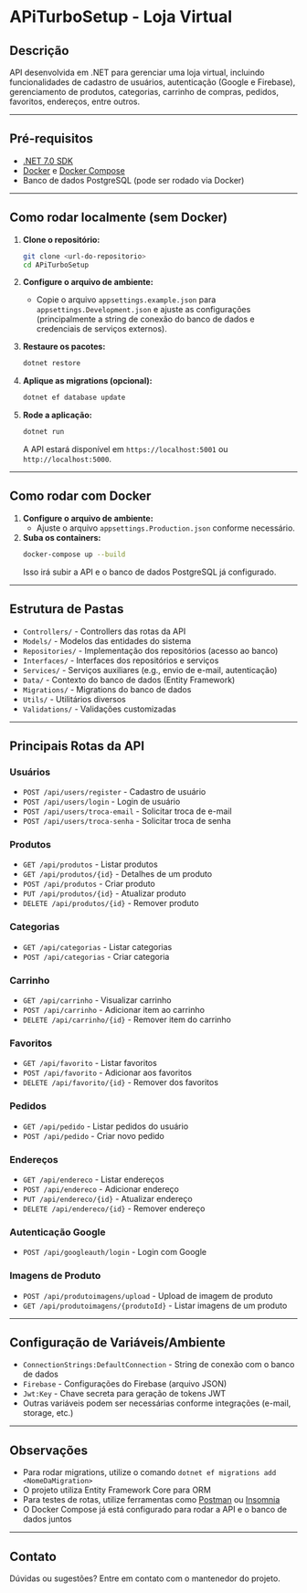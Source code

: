 # APiTurboSetup - Loja Virtual

## Descrição
API desenvolvida em .NET para gerenciar uma loja virtual, incluindo funcionalidades de cadastro de usuários, autenticação (Google e Firebase), gerenciamento de produtos, categorias, carrinho de compras, pedidos, favoritos, endereços, entre outros.

---

## Pré-requisitos
- [.NET 7.0 SDK](https://dotnet.microsoft.com/download/dotnet/7.0)
- [Docker](https://www.docker.com/) e [Docker Compose](https://docs.docker.com/compose/)
- Banco de dados PostgreSQL (pode ser rodado via Docker)

---

## Como rodar localmente (sem Docker)
1. **Clone o repositório:**
   ```bash
   git clone <url-do-repositorio>
   cd APiTurboSetup
   ```
2. **Configure o arquivo de ambiente:**
   - Copie o arquivo `appsettings.example.json` para `appsettings.Development.json` e ajuste as configurações (principalmente a string de conexão do banco de dados e credenciais de serviços externos).

3. **Restaure os pacotes:**
   ```bash
   dotnet restore
   ```
4. **Aplique as migrations (opcional):**
   ```bash
   dotnet ef database update
   ```
5. **Rode a aplicação:**
   ```bash
   dotnet run
   ```
   A API estará disponível em `https://localhost:5001` ou `http://localhost:5000`.

---

## Como rodar com Docker
1. **Configure o arquivo de ambiente:**
   - Ajuste o arquivo `appsettings.Production.json` conforme necessário.
2. **Suba os containers:**
   ```bash
   docker-compose up --build
   ```
   Isso irá subir a API e o banco de dados PostgreSQL já configurado.

---

## Estrutura de Pastas
- `Controllers/` - Controllers das rotas da API
- `Models/` - Modelos das entidades do sistema
- `Repositories/` - Implementação dos repositórios (acesso ao banco)
- `Interfaces/` - Interfaces dos repositórios e serviços
- `Services/` - Serviços auxiliares (e.g., envio de e-mail, autenticação)
- `Data/` - Contexto do banco de dados (Entity Framework)
- `Migrations/` - Migrations do banco de dados
- `Utils/` - Utilitários diversos
- `Validations/` - Validações customizadas

---

## Principais Rotas da API

### Usuários
- `POST /api/users/register` - Cadastro de usuário
- `POST /api/users/login` - Login de usuário
- `POST /api/users/troca-email` - Solicitar troca de e-mail
- `POST /api/users/troca-senha` - Solicitar troca de senha

### Produtos
- `GET /api/produtos` - Listar produtos
- `GET /api/produtos/{id}` - Detalhes de um produto
- `POST /api/produtos` - Criar produto
- `PUT /api/produtos/{id}` - Atualizar produto
- `DELETE /api/produtos/{id}` - Remover produto

### Categorias
- `GET /api/categorias` - Listar categorias
- `POST /api/categorias` - Criar categoria

### Carrinho
- `GET /api/carrinho` - Visualizar carrinho
- `POST /api/carrinho` - Adicionar item ao carrinho
- `DELETE /api/carrinho/{id}` - Remover item do carrinho

### Favoritos
- `GET /api/favorito` - Listar favoritos
- `POST /api/favorito` - Adicionar aos favoritos
- `DELETE /api/favorito/{id}` - Remover dos favoritos

### Pedidos
- `GET /api/pedido` - Listar pedidos do usuário
- `POST /api/pedido` - Criar novo pedido

### Endereços
- `GET /api/endereco` - Listar endereços
- `POST /api/endereco` - Adicionar endereço
- `PUT /api/endereco/{id}` - Atualizar endereço
- `DELETE /api/endereco/{id}` - Remover endereço

### Autenticação Google
- `POST /api/googleauth/login` - Login com Google

### Imagens de Produto
- `POST /api/produtoimagens/upload` - Upload de imagem de produto
- `GET /api/produtoimagens/{produtoId}` - Listar imagens de um produto

---

## Configuração de Variáveis/Ambiente
- `ConnectionStrings:DefaultConnection` - String de conexão com o banco de dados
- `Firebase` - Configurações do Firebase (arquivo JSON)
- `Jwt:Key` - Chave secreta para geração de tokens JWT
- Outras variáveis podem ser necessárias conforme integrações (e-mail, storage, etc.)

---

## Observações
- Para rodar migrations, utilize o comando `dotnet ef migrations add <NomeDaMigration>`
- O projeto utiliza Entity Framework Core para ORM
- Para testes de rotas, utilize ferramentas como [Postman](https://www.postman.com/) ou [Insomnia](https://insomnia.rest/)
- O Docker Compose já está configurado para rodar a API e o banco de dados juntos

---

## Contato
Dúvidas ou sugestões? Entre em contato com o mantenedor do projeto. 